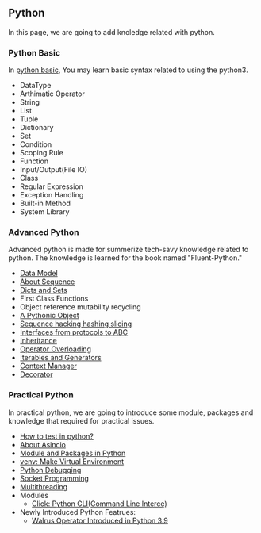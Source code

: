 ## Python
In this page, we are going to add knoledge related with python.

### Python Basic
In [python basic](BasicPython.md), You may learn basic syntax related to using the python3.
- DataType
- Arthimatic Operator
- String
- List
- Tuple
- Dictionary
- Set
- Condition
- Scoping Rule
- Function
- Input/Output(File IO)
- Class
- Regular Expression
- Exception Handling
- Built-in Method
- System Library

### Advanced Python
Advanced python is made for summerize tech-savy knowledge related to python. The knowledge is learned for the book named "Fluent-Python."
- [Data Model](FluentPython/ch01_python_data_model/README.md)
- [About Sequence](FluentPython/ch02_sequence/README.md)
- [Dicts and Sets](FluentPython/ch03_dicts_and_sets/README.md)
- First Class Functions
- Object reference mutability recycling
- [A Pythonic Object](FluentPython/ch09_a_pythonic_object/README.md)
- [Sequence hacking hashing slicing](FluentPython/ch10_sequnce_hacking_hashing_slicing/README.md)
- [Interfaces from protocols to ABC](FluentPython/ch11_interfaces_from_protocols_to_ABCs/README.md)
- [Inheritance](FluentPython/ch12_inheritance/README.md)
- [Operator Overloading](FluentPython/ch13_OperatorOverloading/README.md)
- [Iterables and Generators](FluentPython/ch14_iterables_iterators_and_generators/README.md)
- [Context Manager](FluentPython/ch15_Context_Managers_and_else_Blocks/README.md)
- [Decorator](FluentPython/decorator/README.md)

### Practical Python
In practical python, we are going to introduce some module, packages and knowledge that required for practical issues.

- [How to test in python?](PracticalPython/how_to_test/README.md)
- [About Asincio](PracticalPython/about_asyncio/README.md)
- [Module and Packages in Python](PracticalPython/module_and_pacakges/README.md)
- [venv: Make Virtual Environment](PracticalPython/venv/README.md)
- [Python Debugging](PracticalPython/debugging/README.md)
- [Socket Programming](PracticalPython/socket_programming/README.md)
- [Multithreading](PracticalPython/multithreading/README.md)
- Modules
    - [Click: Python CLI(Command Line Interce)](PracticalPython/click/README.md)
- Newly Introduced Python Featrues: 
    - [Walrus Operator Introduced in Python 3.9](PracticalPython/walrus_operator/README.md) 